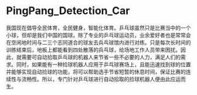 # PingPang_Detection_Car
我国现在倡导全民体育，全民健身，智能化体育。乒乓球虽然只是比赛当中的一个小球，但却是我们中国的国球。除了专业的乒乓球运动员，业余爱好者也是常常会在空闲地时间与二三个志同道合的球友去兵乓球馆内进行对练。只是每次长时间的训练结束后，地板上都能看到四处散落的兵乓球，给场地工作人员带来困扰。因此，就需要可自动拾取乒乓球的机器人来节省一些不必要的人力，满足人们的需求。同时，如果能有一种捡球机器人应用于乒乓球赛场上，且能迅速找到球的位置并能够实现自动捡球的功能，将可以帮助选手节省短暂的休息时间，保证比赛的连续性与流畅性。所以，专门针对乒乓球进行自动拾取的捡球机器人便由此应运而生。

